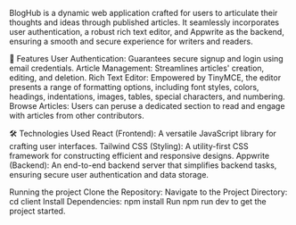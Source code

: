 BlogHub is a dynamic web application crafted for users to articulate their thoughts and ideas through published articles. It seamlessly incorporates user authentication, a robust rich text editor, and Appwrite as the backend, ensuring a smooth and secure experience for writers and readers.

🚀 Features
User Authentication: Guarantees secure signup and login using email credentials.
Article Management: Streamlines articles' creation, editing, and deletion.
Rich Text Editor: Empowered by TinyMCE, the editor presents a range of formatting options, including font styles, colors, headings, indentations, images, tables, special characters, and numbering.
Browse Articles: Users can peruse a dedicated section to read and engage with articles from other contributors.




🛠️ Technologies Used
React (Frontend): A versatile JavaScript library for crafting user interfaces.
Tailwind CSS (Styling): A utility-first CSS framework for constructing efficient and responsive designs.
Appwrite (Backend): An end-to-end backend server that simplifies backend tasks, ensuring secure user authentication and data storage.


Running the project
Clone the Repository:
Navigate to the Project Directory: cd client
Install Dependencies: npm install
Run npm run dev to get the project started.
